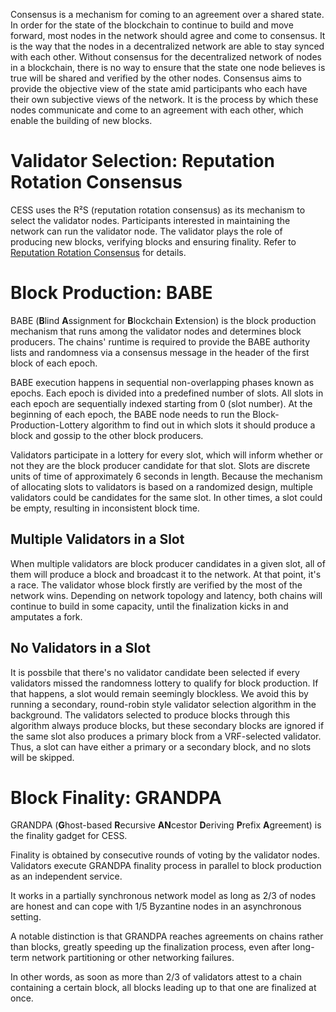 Consensus is a mechanism for coming to an agreement over a shared state. In order for the state of the blockchain to continue to build and move forward, most nodes in the network should agree and come to consensus. It is the way that the nodes in a decentralized network are able to stay synced with each other. Without consensus for the decentralized network of nodes in a blockchain, there is no way to ensure that the state one node believes is true will be shared and verified by the other nodes. Consensus aims to provide the objective view of the state amid participants who each have their own subjective views of the network. It is the process by which these nodes communicate and come to an agreement with each other, which enable the building of new blocks.

# Validator Selection: Reputation Rotation Consensus

CESS uses the R²S (reputation rotation consensus) as its mechanism to select the validator nodes. Participants interested in maintaining the network can run the validator node. The validator plays the role of producing new blocks, verifying blocks and ensuring finality. Refer to [Reputation Rotation Consensus](../../ref/rrc.md) for details.

# Block Production: BABE

BABE (**B**lind **A**ssignment for **B**lockchain **E**xtension) is the block production mechanism that runs among the validator nodes and determines block producers. The chains' runtime is required to provide the BABE authority lists and randomness via a consensus message in the header of the first block of each epoch.

BABE execution happens in sequential non-overlapping phases known as epochs. Each epoch is divided into a predefined number of slots. All slots in each epoch are sequentially indexed starting from 0 (slot number). At the beginning of each epoch, the BABE node needs to run the Block-Production-Lottery algorithm to find out in which slots it should produce a block and gossip to the other block producers.

Validators participate in a lottery for every slot, which will inform whether or not they are the block producer candidate for that slot. Slots are discrete units of time of approximately 6 seconds in length. Because the mechanism of allocating slots to validators is based on a randomized design, multiple validators could be candidates for the same slot. In other times, a slot could be empty, resulting in inconsistent block time.

## Multiple Validators in a Slot

When multiple validators are block producer candidates in a given slot, all of them will produce a block and broadcast it to the network. At that point, it's a race. The validator whose block firstly are verified by the most of the network wins. Depending on network topology and latency, both chains will continue to build in some capacity, until the finalization kicks in and amputates a fork.

## No Validators in a Slot

It is possbile that there's no validator candidate been selected if every validators missed the randomness lottery to qualify for block production. If that happens, a slot would remain seemingly blockless. We avoid this by running a secondary, round-robin style validator selection algorithm in the background. The validators selected to produce blocks through this algorithm always produce blocks, but these secondary blocks are ignored if the same slot also produces a primary block from a VRF-selected validator. Thus, a slot can have either a primary or a secondary block, and no slots will be skipped.

# Block Finality: GRANDPA

GRANDPA (**G**host-based **R**ecursive **AN**cestor **D**eriving **P**refix **A**greement) is the finality gadget for CESS.

Finality is obtained by consecutive rounds of voting by the validator nodes. Validators execute GRANDPA finality process in parallel to block production as an independent service.

It works in a partially synchronous network model as long as 2/3 of nodes are honest and can cope with 1/5 Byzantine nodes in an asynchronous setting.

A notable distinction is that GRANDPA reaches agreements on chains rather than blocks, greatly speeding up the finalization process, even after long-term network partitioning or other networking failures.

In other words, as soon as more than 2/3 of validators attest to a chain containing a certain block, all blocks leading up to that one are finalized at once.
